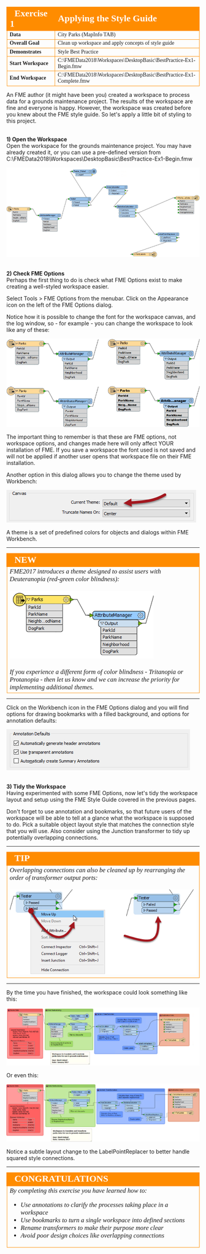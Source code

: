 <!--Exercise Section-->


<table style="border-spacing: 0px;border-collapse: collapse;font-family:serif">
<tr>
<td width=25% style="vertical-align:middle;background-color:darkorange;border: 2px solid darkorange">
<i class="fa fa-cogs fa-lg fa-pull-left fa-fw" style="color:white;padding-right: 12px;vertical-align:text-top"></i>
<span style="color:white;font-size:x-large;font-weight: bold">Exercise 1</span>
</td>
<td style="border: 2px solid darkorange;background-color:darkorange;color:white">
<span style="color:white;font-size:x-large;font-weight: bold">Applying the Style Guide</span>
</td>
</tr>

<tr>
<td style="border: 1px solid darkorange; font-weight: bold">Data</td>
<td style="border: 1px solid darkorange">City Parks (MapInfo TAB)</td>
</tr>

<tr>
<td style="border: 1px solid darkorange; font-weight: bold">Overall Goal</td>
<td style="border: 1px solid darkorange">Clean up workspace and apply concepts of style guide</td>
</tr>

<tr>
<td style="border: 1px solid darkorange; font-weight: bold">Demonstrates</td>
<td style="border: 1px solid darkorange">Style Best Practice</td>
</tr>

<tr>
<td style="border: 1px solid darkorange; font-weight: bold">Start Workspace</td>
<td style="border: 1px solid darkorange">C:\FMEData2018\Workspaces\DesktopBasic\BestPractice-Ex1-Begin.fmw</td>
</tr>

<tr>
<td style="border: 1px solid darkorange; font-weight: bold">End Workspace</td>
<td style="border: 1px solid darkorange">C:\FMEData2018\Workspaces\DesktopBasic\BestPractice-Ex1-Complete.fmw</td>
</tr>

</table>

An FME author (it might have been you) created a workspace to process data for a grounds maintenance project. The results of the workspace are fine and everyone is happy. However, the workspace was created before you knew about the FME style guide. So let's apply a little bit of styling to this project. 


<br>**1) Open the Workspace**
<br>Open the workspace for the grounds maintenance project. You may have already created it, or you can use a pre-defined version from C:\FMEData2018\Workspaces\DesktopBasic\BestPractice-Ex1-Begin.fmw

![](./Images/Img3.200.Ex1.UnstyledWorkspace.png)


<br>**2) Check FME Options**
<br>Perhaps the first thing to do is check what FME Options exist to make creating a well-styled workspace easier.

Select Tools > FME Options from the menubar. Click on the Appearance icon on the left of the FME Options dialog.

Notice how it is possible to change the font for the workspace canvas, and the log window, so - for example - you can change the workspace to look like any of these:

![](./Images/Img3.201.Ex1.TextStyles.png)

The important thing to remember is that these are FME options, not workspace options, and changes made here will only affect YOUR installation of FME. If you save a workspace the font used is not saved and will not be applied if another user opens that workspace file on their FME installation.

Another option in this dialog allows you to change the theme used by Workbench:

![](./Images/Img3.202.Ex1.ThemeOption.png)

A theme is a set of predefined colors for objects and dialogs within FME Workbench. 

---

<!--New Section--> 

<table style="border-spacing: 0px">
<tr>
<td style="vertical-align:middle;background-color:darkorange;border: 2px solid darkorange">
<i class="fa fa-bolt fa-lg fa-pull-left fa-fw" style="color:white;padding-right: 12px;vertical-align:text-top"></i>
<span style="color:white;font-size:x-large;font-weight: bold;font-family:serif">NEW</span>
</td>
</tr>

<tr>
<td style="border: 1px solid darkorange">
<span style="font-family:serif; font-style:italic; font-size:larger">
FME2017 introduces a theme designed to assist users with Deuteranopia (red-green color blindness):
<br><br><img src="./Images/Img3.203.Ex1.DeuteranopiaTheme.png">
<br><br>If you experience a different form of color blindness - Tritanopia or Protanopia - then let us know and we can increase the priority for implementing additional themes.
</span>
</td>
</tr>
</table>

---

Click on the Workbench icon in the FME Options dialog and you will find options for drawing bookmarks with a filled background, and options for annotation defaults:

![](./Images/Img3.204.Ex1.AnnotationDefaults.png)



<br>**3) Tidy the Workspace**
<br>Having experimented with some FME Options, now let's tidy the workspace layout and setup using the FME Style Guide covered in the previous pages.

Don't forget to use annotation and bookmarks, so that future users of the workspace will be able to tell at a glance what the workspace is supposed to do. Pick a suitable object layout style that matches the connection style that you will use. Also consider using the Junction transformer to tidy up potentially overlapping connections.

---

<!--Tip Section--> 

<table style="border-spacing: 0px">
<tr>
<td style="vertical-align:middle;background-color:darkorange;border: 2px solid darkorange">
<i class="fa fa-info-circle fa-lg fa-pull-left fa-fw" style="color:white;padding-right: 12px;vertical-align:text-top"></i>
<span style="color:white;font-size:x-large;font-weight: bold;font-family:serif">TIP</span>
</td>
</tr>

<tr>
<td style="border: 1px solid darkorange">
<span style="font-family:serif; font-style:italic; font-size:larger">
Overlapping connections can also be cleaned up by rearranging the order of transformer output ports:
<br><br><img src="./Images/Img3.205.Ex1.ReorderPorts.png">
</span>
</td>
</tr>
</table>

---

By the time you have finished, the workspace could look something like this:

![](./Images/Img3.206.Ex1.CurveStyleWorkspace.png)

Or even this:

![](./Images/Img3.207.Ex1.ManhattanStyleWorkspace.png)

Notice a subtle layout change to the LabelPointReplacer to better handle squared style connections. 

---

<!--Exercise Congratulations Section--> 

<table style="border-spacing: 0px">
<tr>
<td style="vertical-align:middle;background-color:darkorange;border: 2px solid darkorange">
<i class="fa fa-thumbs-o-up fa-lg fa-pull-left fa-fw" style="color:white;padding-right: 12px;vertical-align:text-top"></i>
<span style="color:white;font-size:x-large;font-weight: bold;font-family:serif">CONGRATULATIONS</span>
</td>
</tr>

<tr>
<td style="border: 1px solid darkorange">
<span style="font-family:serif; font-style:italic; font-size:larger">
By completing this exercise you have learned how to:
<br>
<ul><li>Use annotations to clarify the processes taking place in a workspace</li>
<li>Use bookmarks to turn a single workspace into defined sections</li>
<li>Rename transformers to make their purpose more clear</li>
<li>Avoid poor design choices like overlapping connections</li></ul>
</span>
</td>
</tr>
</table>
